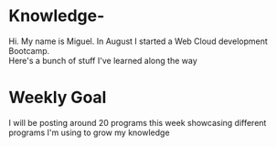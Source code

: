 # Knowledge-

Hi. My name is Miguel. In August I started a Web Cloud development Bootcamp.  
Here's a bunch of stuff I've learned along the way


# Weekly Goal
I will be posting around 20 programs this week showcasing different programs I'm using 
to grow my knowledge


